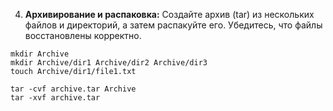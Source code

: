 4. **Архивирование и распаковка:**
   Создайте архив (tar) из нескольких файлов и директорий, а затем распакуйте его. Убедитесь, что файлы восстановлены корректно.

```
mkdir Archive
mkdir Archive/dir1 Archive/dir2 Archive/dir3
touch Archive/dir1/file1.txt

tar -cvf archive.tar Archive
tar -xvf archive.tar
```
